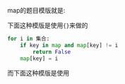 map的题目模版就是:


下面这种模版是使用`{}`来做的
```python
for i in 集合:
    if key in map and map[key] != i
        return False
    map[key] = i
```

而下面这种模版是使用